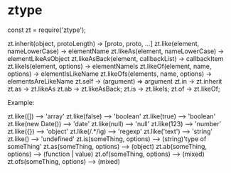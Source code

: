 # ztype

const zt = require('ztype');


zt.inherit(object, protoLength) -> [proto, proto, ...]
zt.like(element, nameLowerCase) -> elementName
zt.likeAs(element, nameLowerCase) -> elementLikeAsObject
zt.likeAsBack(element, callbackList) -> callbackItem
zt.likeIs(element, options) -> elementNameIs
zt.likeOf(element, name, options) -> elementIsLikeName
zt.likeOfs(elements, name, options) -> elementsAreLikeName
zt.self -> (argument) => argument
zt.in -> zt.inherit
zt.as -> zt.likeAs
zt.ab -> zt.likeAsBack;
zt.is -> zt.likeIs;
zt.of -> zt.likeOf;



Example:

zt.like([]) --> 'array'
zt.like(false) --> 'boolean'
zt.like(true) --> 'boolean'
zt.like(new Date()) --> 'date'
zt.like(null) --> 'null'
zt.like(123) --> 'number'
zt.like({}) --> 'object'
zt.like(/.*/ig) --> 'regexp'
zt.like('text') --> 'string'
zt.like() --> 'undefined'
zt.is(someThing, options) --> (string)'type of someThing'
zt.as(someThing, options) --> (object)
zt.ab(someThing, options) --> (function | value)
zt.of(someThing, options) --> (mixed)
zt.ofs(someThing, options) --> (mixed)

